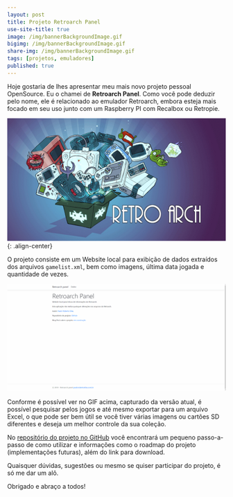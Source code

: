 ```yaml
---
layout: post
title: Projeto Retroarch Panel
use-site-title: true
image: /img/bannerBackgroundImage.gif
bigimg: /img/bannerBackgroundImage.gif
share-img: /img/bannerBackgroundImage.gif
tags: [projetos, emuladores]
published: true
---
```


Hoje gostaria de lhes apresentar meu mais novo projeto pessoal OpenSource. Eu o chamei de **Retroarch Panel**. Como você pode deduzir pelo nome, ele é relacionado ao emulador Retroarch, embora esteja mais focado em seu uso junto com um Raspberry PI com Recalbox ou Retropie.  

![image](../img/retroarch-logo.jpg){: .align-center}  

O projeto consiste em um Website local para exibição de dados extraídos dos arquivos ```gamelist.xml```, bem como imagens, última data jogada e quantidade de vezes.  

![gif](https://github.com/PRElias/images-gifs-readme/raw/master/retroarch-panel.gif?raw=true)  

Conforme é possível ver no GIF acima, capturado da versão atual, é possível pesquisar pelos jogos e até mesmo exportar para um arquivo Excel, o que pode ser bem útil se você tiver várias imagens ou cartões SD diferentes e deseja um melhor controle da sua coleção.

No [repositório do projeto no GitHub](https://github.com/PRElias/retroarch-panel) você encontrará um pequeno passo-a-passo de como utilizar e informações como o roadmap do projeto (implementações futuras), além do link para download.

Quaisquer dúvidas, sugestões ou mesmo se quiser participar do projeto, é só me dar um alô.

Obrigado e abraço a todos!